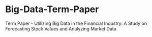 # Big-Data-Term-Paper
Term Paper - Utilizing Big Data in the Financial Industry: A Study on Forecasting Stock Values and Analyzing Market Data
